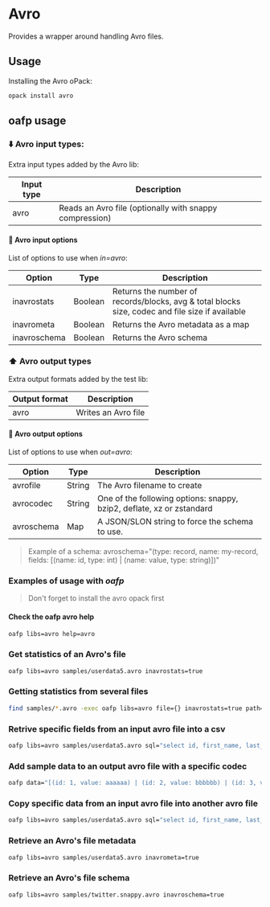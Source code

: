 # Avro

Provides a wrapper around handling Avro files.

## Usage

Installing the Avro oPack:

```bash
opack install avro
```

## oafp usage

### ⬇️  Avro input types:

Extra input types added by the Avro lib:

| Input type | Description |
|------------|-------------|
| avro       | Reads an Avro file (optionally with snappy compression) |

#### 🧾 Avro input options

List of options to use when _in=avro_:

| Option | Type | Description |
|--------|------|-------------|
| inavrostats | Boolean | Returns the number of records/blocks, avg & total blocks size, codec and file size if available | 
| inavrometa  | Boolean | Returns the Avro metadata as a map |
| inavroschema | Boolean | Returns the Avro schema |

### ⬆️  Avro output types

Extra output formats added by the test lib:

| Output format | Description |
|---------------|-------------|
| avro          | Writes an Avro file |

#### 🧾 Avro output options

List of options to use when _out=avro_:

| Option | Type | Description |
|--------|------|-------------|
| avrofile | String | The Avro filename to create | 
| avrocodec  | String | One of the following options: snappy, bzip2, deflate, xz or zstandard |
| avroschema | Map | A JSON/SLON string to force the schema to use. |

> Example of a schema: avroschema="(type: record, name: my-record, fields: [(name: id, type: int) | (name: value, type: string)])"

### Examples of usage with _oafp_

> Don't forget to install the avro opack first

#### Check the oafp avro help

```bash
oafp libs=avro help=avro
```

### Get statistics of an Avro's file

```bash
oafp libs=avro samples/userdata5.avro inavrostats=true
```

### Getting statistics from several files

```bash
find samples/*.avro -exec oafp libs=avro file={} inavrostats=true path="amerge(@,{file:'{}'})" out=json \; | oafp in=ndjson ndjsonjoin=true out=ctable
```

### Retrive specific fields from an input avro file into a csv

```bash
oafp libs=avro samples/userdata5.avro sql="select id, first_name, last_name, country, email, title order by first_name, last_name" out=csv
```

### Add sample data to an output avro file with a specific codec

```bash
oafp data="[(id: 1, value: aaaaaa) | (id: 2, value: bbbbbb) | (id: 3, value: aaaaaa) | (id: 4, value: bbbbbb)]" in=slon out=json libs=avro out=avro avrofile=test.avro avrocodec=bzip2
```

### Copy specific data from an input avro file into another avro file

```bash
oafp libs=avro samples/userdata5.avro sql="select id, first_name, last_name, country, email, title" out=avro avrofile=test.avro
```

### Retrieve an Avro's file metadata

```bash
oafp libs=avro samples/userdata5.avro inavrometa=true
```

### Retrieve an Avro's file schema

```bash
oafp libs=avro samples/twitter.snappy.avro inavroschema=true
```

